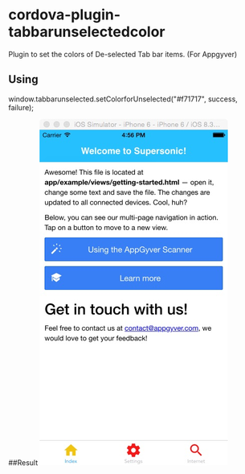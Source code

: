 # cordova-plugin-tabbarunselectedcolor
Plugin to set the colors of De-selected Tab bar items. (For Appgyver)
## Using

window.tabbarunselected.setColorforUnselected("#f71717", success, failure);

##Result
![alt tag](https://raw.githubusercontent.com/premithk/cordova-plugin-tabbarunselectedcolor/master/Images/window.jpg)


